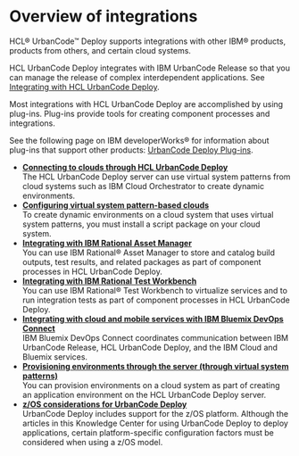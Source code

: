 # Overview of integrations

HCL® UrbanCode™ Deploy supports integrations with other IBM® products, products from others, and certain cloud systems.

HCL UrbanCode Deploy integrates with IBM UrbanCode Release so that you can manage the release of complex interdependent applications. See [Integrating with HCL UrbanCode Deploy](http://www-01.ibm.com/support/knowledgecenter/SS4GCC_6.1.1/com.urelease.doc/topics/installIntegrate_udeploy.html).

Most integrations with HCL UrbanCode Deploy are accomplished by using plug-ins. Plug-ins provide tools for creating component processes and integrations.

See the following page on IBM developerWorks® for information about plug-ins that support other products: [UrbanCode Deploy Plug-ins](https://developer.ibm.com/urbancode/plugins/ibm-urbancode-deploy).

-   **[Connecting to clouds through HCL UrbanCode Deploy](../topics/cloud_integrate_vsp_ov.md)**  
The HCL UrbanCode Deploy server can use virtual system patterns from cloud systems such as IBM Cloud Orchestrator to create dynamic environments.
-   **[Configuring virtual system pattern-based clouds](../../com.udeploy.install.doc/topics/cloud_configure.md)**  
To create dynamic environments on a cloud system that uses virtual system patterns, you must install a script package on your cloud system.
-   **[Integrating with IBM Rational Asset Manager](../topics/ramintegrat_cpt.md)**  
You can use IBM Rational® Asset Manager to store and catalog build outputs, test results, and related packages as part of component processes in HCL UrbanCode Deploy.
-   **[Integrating with IBM Rational Test Workbench](../topics/rtwintegrat_cpt.md)**  
You can use IBM Rational® Test Workbench to virtualize services and to run integration tests as part of component processes in HCL UrbanCode Deploy.
-   **[Integrating with cloud and mobile services with IBM Bluemix DevOps Connect](../topics/installIntegrate_UCR_cloud_cp.md)**  
IBM Bluemix DevOps Connect coordinates communication between IBM UrbanCode Release, HCL UrbanCode Deploy, and the IBM Cloud and Bluemix services.
-   **[Provisioning environments through the server \(through virtual system patterns\)](../topics/env_provision_vsp.md)**  
You can provision environments on a cloud system as part of creating an application environment on the HCL UrbanCode Deploy server.
-   **[z/OS considerations for UrbanCode Deploy](../topics/zos_ch.md)**  
UrbanCode Deploy includes support for the z/OS platform. Although the articles in this Knowledge Center for using UrbanCode Deploy to deploy applications, certain platform-specific configuration factors must be considered when using a z/OS model.

